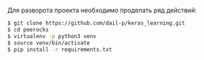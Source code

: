 Для разворота проекта необходимо проделать ряд действий:

```bash
$ git clone https://github.com/dail-p/keras_learning.git
$ cd peerocks
$ virtualenv -p python3 venv
$ source venv/bin/activate
$ pip install -r requirements.txt
```